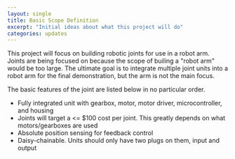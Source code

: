 ```yaml
---
layout: single
title: Basic Scope Definition
excerpt: "Initial ideas about what this project will do"
categories: updates
---
```


This project will focus on building robotic joints for use in a robot arm. Joints are being focused on because the scope of builing a "robot arm" would be too large. The ultimate goal is to integrate multiple joint units into a robot arm for the final demonstration, but the arm is not the main focus. 

The basic features of the joint are listed below in no particular order. 

* Fully integrated unit with gearbox, motor, motor driver, microcontroller, and housing
* Joints will target a <= $100 cost per joint. This greatly depends on what motors/gearboxes are used
* Absolute position sensing for feedback control
* Daisy-chainable. Units should only have two plugs on them, input and output